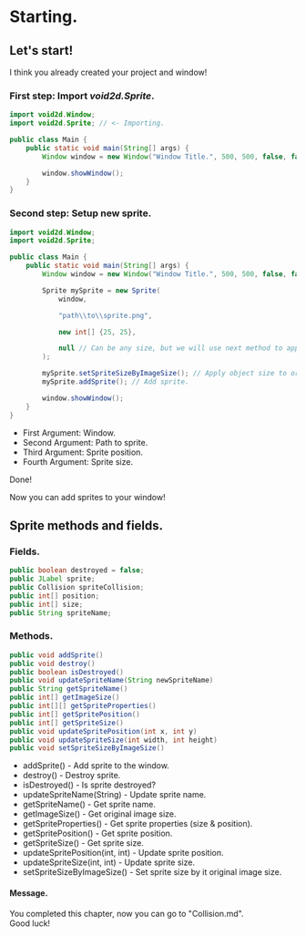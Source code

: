 # Starting.
## Let's start!
I think you already created your project and window!

### First step: Import *void2d.Sprite*.
```java
import void2d.Window;
import void2d.Sprite; // <- Importing.

public class Main {
    public static void main(String[] args) {
        Window window = new Window("Window Title.", 500, 500, false, false);

        window.showWindow();
    }
}
```

### Second step: Setup new sprite.
```java
import void2d.Window;
import void2d.Sprite;

public class Main {
    public static void main(String[] args) {
        Window window = new Window("Window Title.", 500, 500, false, false);

        Sprite mySprite = new Sprite(
            window,

            "path\\to\\sprite.png",

            new int[] {25, 25},

            null // Can be any size, but we will use next method to apply image size to sprite object.
        );

        mySprite.setSpriteSizeByImageSize(); // Apply object size to original image (sprite) size.
        mySprite.addSprite(); // Add sprite.

        window.showWindow();
    }
}
```

- First Argument: Window.
- Second Argument: Path to sprite.
- Third Argument: Sprite position.
- Fourth Argument: Sprite size.

Done!

Now you can add sprites to your window!

## Sprite methods and fields.
### Fields.
```java
public boolean destroyed = false;
public JLabel sprite;
public Collision spriteCollision;
public int[] position;
public int[] size;
public String spriteName;
```

### Methods.
```java
public void addSprite()
public void destroy()
public boolean isDestroyed()
public void updateSpriteName(String newSpriteName)
public String getSpriteName()
public int[] getImageSize()
public int[][] getSpriteProperties()
public int[] getSpritePosition()
public int[] getSpriteSize()
public void updateSpritePosition(int x, int y)
public void updateSpriteSize(int width, int height)
public void setSpriteSizeByImageSize()
```

- addSprite() - Add sprite to the window.
- destroy() - Destroy sprite.
- isDestroyed() - Is sprite destroyed?
- updateSpriteName(String) - Update sprite name.
- getSpriteName() - Get sprite name.
- getImageSize() - Get original image size.
- getSpriteProperties() - Get sprite properties (size & position).
- getSpritePosition() - Get sprite position.
- getSpriteSize() - Get sprite size.
- updateSpritePosition(int, int) - Update sprite position.
- updateSpriteSize(int, int) - Update sprite size.
- setSpriteSizeByImageSize() - Set sprite size by it original image size.

#### Message.
You completed this chapter, now you can go to "Collision.md".
<br>Good luck!
